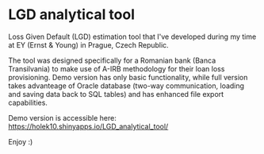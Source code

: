 # LGD analytical tool

Loss Given Default (LGD) estimation tool that I've developed during my time at EY (Ernst & Young) in Prague, Czech Republic.

The tool was designed specifically for a Romanian bank (Banca Transilvania) to make use of A-IRB methodology for their loan loss provisioning. Demo version has only basic functionality, while full version takes advanteage of Oracle database (two-way communication, loading and saving data back to SQL tables) and has enhanced file export capabilities. 

Demo version is accessible here: https://holek10.shinyapps.io/LGD_analytical_tool/

Enjoy :)
